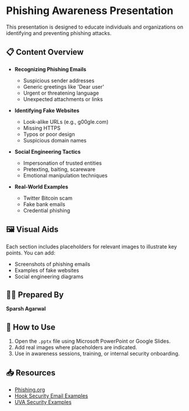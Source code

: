# Phishing Awareness Presentation

This presentation is designed to educate individuals and organizations on identifying and preventing phishing attacks.

## 📋 Content Overview

- **Recognizing Phishing Emails**
  - Suspicious sender addresses
  - Generic greetings like 'Dear user'
  - Urgent or threatening language
  - Unexpected attachments or links

- **Identifying Fake Websites**
  - Look-alike URLs (e.g., g00gle.com)
  - Missing HTTPS
  - Typos or poor design
  - Suspicious domain names

- **Social Engineering Tactics**
  - Impersonation of trusted entities
  - Pretexting, baiting, scareware
  - Emotional manipulation techniques

- **Real-World Examples**
  - Twitter Bitcoin scam
  - Fake bank emails
  - Credential phishing

## 🖼️ Visual Aids
Each section includes placeholders for relevant images to illustrate key points. You can add:
- Screenshots of phishing emails
- Examples of fake websites
- Social engineering diagrams

## 🧑‍💻 Prepared By
**Sparsh Agarwal**

## 📂 How to Use
1. Open the `.pptx` file using Microsoft PowerPoint or Google Slides.
2. Add real images where placeholders are indicated.
3. Use in awareness sessions, training, or internal security onboarding.

## 📥 Resources
- [Phishing.org](https://www.phishing.org/phishing-examples)
- [Hook Security Email Examples](https://www.hooksecurity.co/phishing-email-examples)
- [UVA Security Examples](https://security.virginia.edu/examples-phishing)
